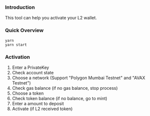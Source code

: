### Introduction

This tool can help you activate your L2 wallet.

### Quick Overview

```
yarn
yarn start
```

### Activation

1. Enter a PrivateKey
2. Check account state
3. Choose a network (Support "Polygon Mumbai Testnet" and "AVAX Testnet")
4. Check gas balance (if no gas balance, stop process)
5. Choose a token
6. Check token balance (if no balance, go to mint)
7. Enter a amount to deposit
8. Activate (if L2 received token)
